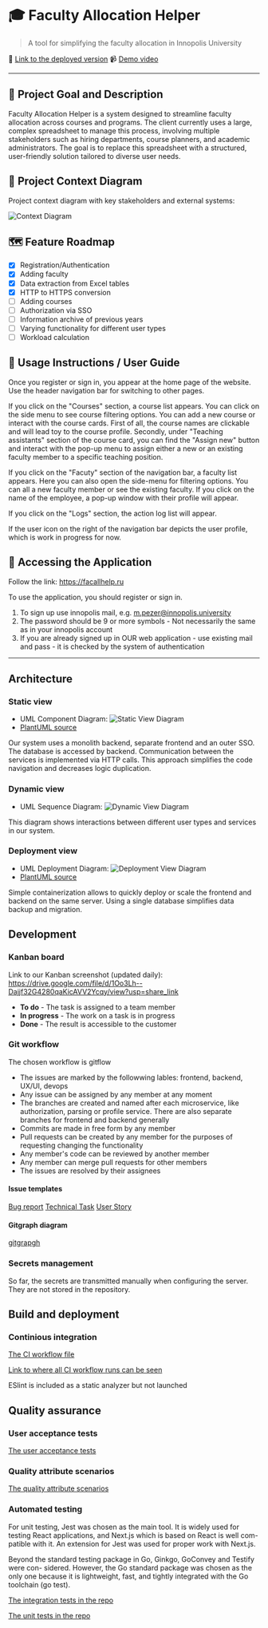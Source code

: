 # 🎓 Faculty Allocation Helper

> A tool for simplifying the faculty allocation in Innopolis University

🔗 [Link to the deployed version](https://facallhelp.ru)
📹 [Demo video](https://www.youtube.com/watch?v=dQw4w9WgXcQ)

---

## 🎯 Project Goal and Description

Faculty Allocation Helper is a system designed to streamline faculty allocation across courses and programs. The client currently uses a large, complex spreadsheet to manage this process, involving multiple stakeholders such as hiring departments, course planners, and academic administrators. The goal is to replace this spreadsheet with a structured, user-friendly solution tailored to diverse user needs.

## 🧩 Project Context Diagram

Project context diagram with key stakeholders and external systems:

![Context Diagram](docs/images/context-diagram.png)

## 🗺️ Feature Roadmap

- [x] Registration/Authentication
- [x] Adding faculty
- [x] Data extraction from Excel tables
- [x] HTTP to HTTPS conversion
- [ ] Adding courses
- [ ] Authorization via SSO
- [ ] Information archive of previous years
- [ ] Varying functionality for different user types
- [ ] Workload calculation

## 📘 Usage Instructions / User Guide

Once you register or sign in, you appear at the home page of the website. Use the header navigation bar for switching to other pages.

If you click on the "Courses" section, a course list appears. You can click on the side menu to see course filtering options. You can add a new course or interact with the course cards. First of all, the course names are clickable and will lead toy to the course profile. Secondly, under "Teaching assistants" section of the course card, you can find the "Assign new" button and interact with the pop-up menu to assign either a new or an existing faculty member to a specific teaching position.

If you click on the "Facuty" section of the navigation bar, a faculty list appears. Here you can also open the side-menu for filtering options. You can all a new faculty member or see the existing faculty. If you click on the name of the employee, a pop-up window with their profile will appear.

If you click on the "Logs" section, the action log list will appear. 

If the user icon on the right of the navigation bar depicts the user profile, which is work in progress for now.

## 🔗 Accessing the Application

Follow the link: https://facallhelp.ru

To use the application, you should register or sign in.
1) To sign up use innopolis mail, e.g. m.pezer@innopolis.university
2) The password should be 9 or more symbols - Not necessarily the same as in your innopolis account
3) If you are already signed up in OUR web application - use existing mail and pass - it is checked by the system of authentication

---



## Architecture

### Static view

- UML Component Diagram: ![Static View Diagram](docs/architecture/static-view/ComponentUML.png)
- [PlantUML source](docs/architecture/static-view/StaticView.puml)

Our system uses a monolith backend, separate frontend and an outer SSO. The database is accessed by backend. Communication between the services is implemented via HTTP calls. This approach simplifies the code navigation and decreases logic duplication.

### Dynamic view

- UML Sequence Diagram: ![Dynamic View Diagram](docs/architecture/dynamic-view/DynamicView_SequenceDiagram.png)

This diagram shows interactions between different user types and services in our system.

### Deployment view

- UML Deployment Diagram: ![Deployment View Diagram](docs/architecture/deployment-view/DeploymentUML.png)
- [PlantUML source](docs/architecture/deployment-view/DeploymentUML.puml)

Simple containerization allows to quickly deploy or scale the frontend and backend on the same server. Using a single database simplifies data backup and migration.

## Development

### Kanban board

Link to our Kanban screenshot (updated daily): https://drive.google.com/file/d/1Oo3Lh--Dajjf32G4280qaKicAVV2Ycqy/view?usp=share_link

- **To do** - The task is assigned to a team member
- **In progress** - The work on a task is in progress
- **Done** - The result is accessible to the customer

### Git workflow

The chosen workflow is gitflow

- The issues are marked by the followwing lables: frontend, backend, UX/UI, devops
- Any issue can be assigned by any member at any moment
- The branches are created and named after each microservice, like authorization, parsing or profile service. There are also separate branches for frontend and backend generally
- Commits are made in free form by any member
-  Pull requests can be created by any member for the purposes of requesting changing the functionality
- Any member's code can be reviewed by another member
- Any member can merge pull requests for other members
- The issues are resolved by their assignees

#### Issue templates

[Bug report](issue_templates/Bug_Report.md)
[Technical Task](issue_templates/Technical_Task.md)
[User Story](issue_templates/User_Story.md)

#### Gitgraph diagram

[gitgrapgh](docs/development/git-workflow/gitgraph.png)

### Secrets management

So far, the secrets are transmitted manually when configuring the server. They are not stored in the repository.

## Build and deployment

### Continious integration

[The CI workflow file](fah-frontend/.gitlab-ci.yml)

[Link to where all CI workflow runs can be seen](https://gitlab.pg.innopolis.university/f.markin/fah/-/pipelines)

ESlint is included as a static analyzer but not launched

## Quality assurance

### User acceptance tests

[The user acceptance tests](docs/quality-assurance/user-acceptance-tests.md)

### Quality attribute scenarios

[The quality attribute scenarios](docs/quality-assurance/quality-attribute-scenarios.md)

### Automated testing

For unit testing, Jest was chosen as the main tool. It is widely
used for testing React applications, and Next.js which is based on React is well com-
patible with it. An extension for Jest was used for proper work with Next.js.

Beyond the standard testing package in Go, Ginkgo, GoConvey and Testify were con-
sidered. However, the Go standard package was chosen as the only one because it is
lightweight, fast, and tightly integrated with the Go toolchain (go test).

[The integration tests in the repo](FAH-auth-service/tests/integration)

[The unit tests in the repo](fah-frontend/__test__)
